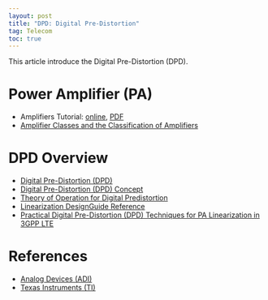 ```yaml
---
layout: post
title: "DPD: Digital Pre-Distortion"
tag: Telecom
toc: true
---
```


This article introduce the Digital Pre-Distortion (DPD).

<!--more-->

# Power Amplifier (PA)

* Amplifiers Tutorial: [online](https://www.tutorialspoint.com/amplifiers/transistor_overview.htm), [PDF](/docs/Amplifiers_Quick_Guide.pdf)
* [Amplifier Classes and the Classification of Amplifiers](/docs/Amplifier_Classes_and_Classification_of_Amplifiers.pdf)

# DPD Overview

* [Digital Pre-Distortion (DPD)](/docs/Digital_Pre-Distortion.pdf)
* [Digital Pre-Distortion (DPD) Concept](/docs/Digital_Pre-Distortion_Concept.pdf)
* [Theory of Operation for Digital Predistortion](/docs/Theory_of_Operation_for_Digital_Predistortion.pdf)
* [Linearization DesignGuide Reference](/docs/Linearization_DesignGuide_Reference.pdf)
* [Practical Digital Pre-Distortion (DPD) Techniques for PA Linearization in 3GPP LTE](/docs/Practical_Digital_Pre-Distortion_Techniques_for_PA_Linearization_in_3GPP_LTE.pdf)

# References

* [Analog Devices (ADI)](https://www.analog.com/)
* [Texas Instruments (TI)](https://www.ti.com/)

